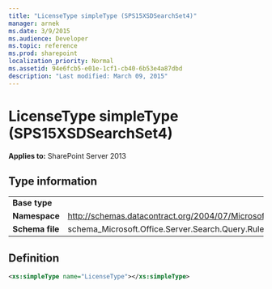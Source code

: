 ```yaml
---
title: "LicenseType simpleType (SPS15XSDSearchSet4)"
manager: arnek
ms.date: 3/9/2015
ms.audience: Developer
ms.topic: reference
ms.prod: sharepoint
localization_priority: Normal
ms.assetid: 94e6fcb5-e01e-1cf1-cb40-6b53e4a87dbd
description: "Last modified: March 09, 2015"
---
```


# LicenseType simpleType (SPS15XSDSearchSet4)

**Applies to:** SharePoint Server 2013
  
## Type information

|||
|:-----|:-----|
|**Base type** <br/> ||
|**Namespace** <br/> |http://schemas.datacontract.org/2004/07/Microsoft.Office.Server.Search.Query.Rules  <br/> |
|**Schema file** <br/> |schema_Microsoft.Office.Server.Search.Query.Rules.xsd  <br/> |
   
## Definition

```XML
<xs:simpleType name="LicenseType"></xs:simpleType>

```


